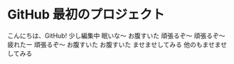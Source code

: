 # GitHub 最初のプロジェクト

こんにちは、GitHub!
少し編集中
眠いな〜
お腹すいた
頑張るぞ〜
頑張るぞ〜
疲れたー
頑張るぞ〜
お腹すいた
お腹すいた
ませませしてみる
他のもませませしてみる
